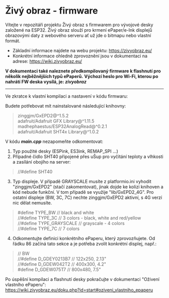 # Živý obraz - firmware

Vítejte v repozitáři projektu Živý obraz s firmwarem pro vývojové desky založené na ESP32. Živý obraz slouží pro krmení ePaper/e-Ink displejů obrazovými daty z webového serveru ať už jde o bitmapu nebo vlastní formát.

  * Základní informace najdete na webu projektu: https://zivyobraz.eu/
  * Konkrétní informace ohledně zprovoznění jsou v dokumentaci na adrese: https://wiki.zivyobraz.eu/

**V dokumentaci také naleznete předkompilovaný firmware k flashnutí pro několik nejběžnějších typů ePaperů.**
**Výchozí heslo pro Wi-Fi, kterou po nahrátí FW deska vysílá, je: _zivyobraz_**

----

Ve zkratce k vlastní kompilaci a nastavení v kódu firmwaru:

Budete potřebovat mít nainstalované následující knihovny:
> zinggjm/GxEPD2@^1.5.2  
> adafruit/Adafruit GFX Library@^1.11.5  
> madhephaestus/ESP32AnalogRead@^0.2.1  
> adafruit/Adafruit SHT4x Library@^1.0.2 

V kódu _**main.cpp**_ nezapomeňte odkomentovat:
1. Typ použité desky (ESPink, ES3ink, REMAP_SPI ...)
2. Případné čidlo SHT40 připojené přes uŠup pro vyčítání teploty a vlhkosti a zasílání obojího na server:
> //#define SHT40
3. Typ displeje. V případě GRAYSCALE musíte z platformio.ini vyhodit "zinggjm/GxEPD2" (stačí zakomentovat), jinak dojde ke kolizi knihoven a kód nebude funkční. V tom případě se využije "lib/GxEPD2_4G". Pro ostatní displeje (BW, 3C, 7C) nechte zinggjm/GxEPD2 aktivní, s 4G verzí nic dělat nemusíte.
> #define TYPE_BW // black and white  
> //#define TYPE_3C // 3 colors - black, white and red/yellow  
> //#define TYPE_GRAYSCALE // grayscale - 4 colors  
> //#define TYPE_7C // 7 colors
4. Odkomentujte definici konkrétního ePaperu, který zprovozňujete. Od řádku 86 začíná tato sekce a je potřeba zvolit konkrétní displej, např.:
> // BW  
> //#define D_GDEY0213B7    // 122x250, 2.13"  
> //#define D_GDEW042T2     // 400x300, 4.2"  
> #define D_GDEW075T7     // 800x480, 7.5"  

Po úspěšní kompilaci a flashnutí desky pokračujte v dokumentaci "Oživení vlastního ePaperu":  
https://wiki.zivyobraz.eu/doku.php?id=start#oziveni_vlastniho_epaperu